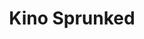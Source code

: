 ---
slug: kino-sprunked-1007
title: Kino Sprunked
description: "Kino Sprunked is an exciting online game. Play for free directly in your browser!"
icon: /images/popular_mods/Kino Sprunked.png
url: https://wowtbc.net/sprunkin/kino-sprunked/index.html
previewImage: /images/popular_mods/Kino Sprunked.png
type: popular mods

# SEO配置
seo:
  title: "Kino Sprunked - Play Free Online Game | Fun Browser Games"
  description: "Kino Sprunked - Play this fun online game for free in your browser. No download required!"
  ogImage: "/images/popular_mods/Kino Sprunked.png"
  keywords: "kino-sprunked-1007, online game, browser game, free game, popular mods game, play online"

videoUrls:
  - https://www.youtube.com/embed/example1
  - https://www.youtube.com/embed/example2

whyPlay:
  title: "Why Play Kino Sprunked?"
  items:
    - "Immersive Gameplay: Kino Sprunked offers an engaging and immersive gaming experience that will keep you entertained for hours"
    - "Challenging Levels: Test your skills with increasingly difficult challenges and obstacles"
    - "Beautiful Graphics: Enjoy stunning visuals and smooth animations that bring the game world to life"
    - "Regular Updates: New content and features are added regularly to keep the game fresh and exciting"
    - "Free to Play: Experience all the fun without spending a penny"
    - "Community Features: Connect with other players, share strategies, and compete for high scores"
    - "Cross-Platform: Play on any device with a web browser, no downloads required"

features:
  title: "Key Features of Kino Sprunked"
  image: "/images/popular_mods/Kino Sprunked.png"
  items:
    - "Intuitive Controls: Easy to learn controls make Kino Sprunked accessible for players of all skill levels"
    - "Multiple Game Modes: Enjoy various gameplay options that provide different challenges and experiences"
    - "Character Customization: Personalize your gaming experience with unique characters and items"
    - "Achievement System: Complete special tasks to earn rewards and recognition"
    - "Leaderboards: Compete with players worldwide and see who can achieve the highest scores"

characteristics:
  title: "Game Characteristics"
  image: "/images/popular_mods/Kino Sprunked.png"
  items:
    - "Genre: Popular mods game with elements of strategy and skill"
    - "Difficulty: Suitable for both casual gamers and those seeking a challenge"
    - "Play Time: Quick sessions or extended gameplay, depending on your preference"
    - "Art Style: Vibrant and engaging visuals that enhance the gaming experience"
    - "Sound Design: Immersive audio that complements the gameplay perfectly"

info: "Kino Sprunked is an exciting online game that offers players a unique and engaging gaming experience. With its intuitive controls, stunning visuals, and challenging gameplay, Kino Sprunked provides hours of entertainment for players of all ages and skill levels. Whether you're looking for a quick gaming session during a break or an extended play session, Kino Sprunked delivers an immersive experience that will keep you coming back for more. The game features multiple levels of increasing difficulty, ensuring that players are constantly challenged as they progress. With regular updates adding new content and features, Kino Sprunked remains fresh and exciting, providing endless entertainment options for its growing community of players."

howToPlayIntro: "Welcome to Kino Sprunked! This guide will walk you through the basics and help you master the game. Whether you're a beginner or looking to improve your skills, these tips and instructions will enhance your gaming experience."

howToPlaySteps:
  - title: "Getting Started"
    description: "Begin your Kino Sprunked adventure by familiarizing yourself with the controls. Use your keyboard or mouse to navigate through the game interface. The tutorial will guide you through the basic mechanics and help you understand the objectives."
  - title: "Understanding the Objectives"
    description: "In Kino Sprunked, your main goal is to progress through levels by completing specific objectives. Each level presents unique challenges that require different strategies and approaches."
  - title: "Mastering the Controls"
    description: "Practice using the controls to improve your precision and reaction time. Kino Sprunked requires quick reflexes and strategic thinking to overcome obstacles and defeat opponents."
  - title: "Utilizing Power-ups"
    description: "Collect power-ups throughout the game to enhance your abilities and overcome difficult challenges. Each power-up offers unique advantages that can be crucial for success."
  - title: "Developing Strategies"
    description: "As you progress in Kino Sprunked, develop effective strategies for different scenarios. Analyze patterns, anticipate challenges, and adapt your approach to maximize your performance."

faq:
  title: "Frequently Asked Questions about Kino Sprunked"
  items:
    - question: "Is Kino Sprunked free to play?"
      answer: "Yes, Kino Sprunked is completely free to play directly in your web browser. No downloads or purchases are required to enjoy the full game experience."
    - question: "Can I play Kino Sprunked on mobile devices?"
      answer: "Yes, Kino Sprunked is optimized for both desktop and mobile play. You can enjoy the game on any device with a web browser and internet connection."
    - question: "Are there any in-game purchases?"
      answer: "While Kino Sprunked is free to play, there may be optional in-game purchases available for cosmetic items or additional features that don't affect core gameplay."
    - question: "How often is Kino Sprunked updated?"
      answer: "The developers regularly update Kino Sprunked with new content, features, and improvements based on player feedback and game performance."
    - question: "Can I play Kino Sprunked offline?"
      answer: "Currently, Kino Sprunked requires an internet connection to play as it's a browser-based online game."
    - question: "Is Kino Sprunked suitable for children?"
      answer: "Yes, Kino Sprunked is designed to be family-friendly and suitable for players of all ages."
    - question: "How do I report bugs or issues?"
      answer: "If you encounter any problems while playing Kino Sprunked, you can report them through the game's support page or contact the developers directly through their website."
    - question: "Still Have Questions?"
      answer: "If you have additional questions about Kino Sprunked that aren't covered in this FAQ, please visit our support center or contact our customer service team for assistance."
---